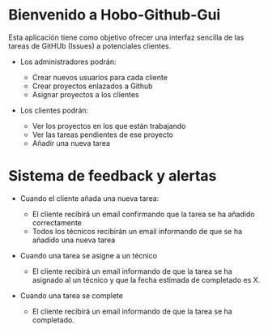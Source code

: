 Bienvenido a Hobo-Github-Gui
============================

Esta aplicación tiene como objetivo ofrecer una interfaz sencilla de las tareas de GitHUb (Issues) a potenciales clientes.

* Los administradores podrán:
  * Crear nuevos usuarios para cada cliente
  * Crear proyectos enlazados a Github
  * Asignar proyectos a los clientes

* Los clientes podrán:
  * Ver los proyectos en los que están trabajando
  * Ver las tareas pendientes de ese proyecto
  * Añadir una nueva tarea

Sistema de feedback y alertas
=============================
  
* Cuando el cliente añada una nueva tarea:
  * El cliente recibirá un email confirmando que la tarea se ha añadido correctamente
  * Todos los técnicos recibirán un email informando de que se ha añadido una nueva tarea
 
* Cuando una tarea se asigne a un técnico
  * El cliente recibirá un email informando de que la tarea se ha asignado al un técnico y que la fecha estimada de completado es X.
  
* Cuando una tarea se complete
  * El cliente recibirá un email informando de que la tarea se ha completado.
